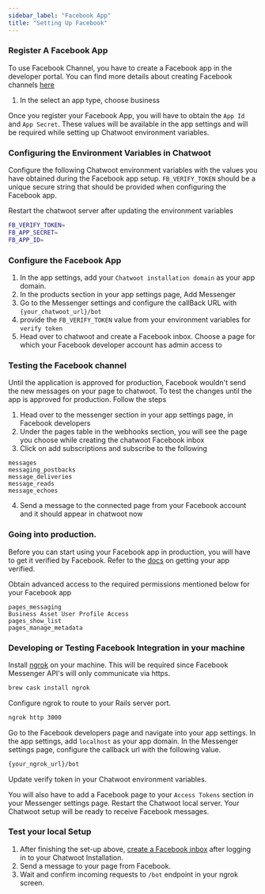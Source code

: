 ```yaml
---
sidebar_label: "Facebook App"
title: "Setting Up Facebook"
---
```


### Register A Facebook App

To use Facebook Channel, you have to create a Facebook app in the developer portal. You can find more details about creating Facebook channels [here](https://developers.facebook.com/docs/apps/#register)

1. In the select an app type, choose business

Once you register your Facebook App, you will have to obtain the `App Id` and `App Secret`. These values will be available in the app settings and will be required while setting up Chatwoot environment variables.

### Configuring the Environment Variables in Chatwoot

Configure the following Chatwoot environment variables with the values you have obtained during the Facebook app setup.
`FB_VERIFY_TOKEN` should be a unique secure string that should be provided when configuring the Facebook app.

Restart the chatwoot server after updating the environment variables

```bash
FB_VERIFY_TOKEN=
FB_APP_SECRET=
FB_APP_ID=
```

### Configure the Facebook App

1. In the app settings, add your `Chatwoot installation domain` as your app domain.
2. In the products section in your app settings page, Add Messenger
3. Go to the Messenger settings and configure the callBack URL with `{your_chatwoot_url}/bot`
4. provide the `FB_VERIFY_TOKEN` value from your environment variables for `verify token`
5. Head over to chatwoot and create a Facebook inbox. Choose a page for which your Facebook developer account has admin access to

### Testing the Facebook channel

Until the application is approved for production, Facebook wouldn't send the new messages on your page to chatwoot. 
To test the changes until the app is approved for production. Follow the steps

1. Head over to the messenger section in your app settings page, in Facebook developers
2. Under the pages table in the webhooks section, you will see the page you choose while creating the chatwoot Facebook inbox
3. Click on add subscriptions and subscribe to the following
```
messages
messaging_postbacks
message_deliveries
message_reads
message_echoes
```
4. Send a message to the connected page from your Facebook account and it should appear in chatwoot now

### Going into production.

Before you can start using your Facebook app in production, you will have to get it verified by Facebook. Refer to the [docs](https://developers.facebook.com/docs/apps/review/) on getting your app verified.

Obtain advanced access to the required permissions mentioned below for your Facebook app
```
pages_messaging
Business Asset User Profile Access
pages_show_list
pages_manage_metadata
```


### Developing or Testing Facebook Integration in your machine

Install [ngrok](https://ngrok.com/docs) on your machine. This will be required since Facebook Messenger API's will only communicate via https.

```bash
brew cask install ngrok
```

Configure ngrok to route to your Rails server port.

```bash
ngrok http 3000
```

Go to the Facebook developers page and navigate into your app settings. In the app settings, add `localhost` as your app domain.
In the Messenger settings page, configure the callback url with the following value.

```bash
{your_ngrok_url}/bot
```

Update verify token in your Chatwoot environment variables.

You will also have to add a Facebook page to your `Access Tokens` section in your Messenger settings page.
Restart the Chatwoot local server. Your Chatwoot setup will be ready to receive Facebook messages.

### Test your local Setup

1. After finishing the set-up above, [create a Facebook inbox](/docs/product/channels/facebook) after logging in to your Chatwoot Installation.
2. Send a message to your page from Facebook.
3. Wait and confirm incoming requests to `/bot` endpoint in your ngrok screen.
